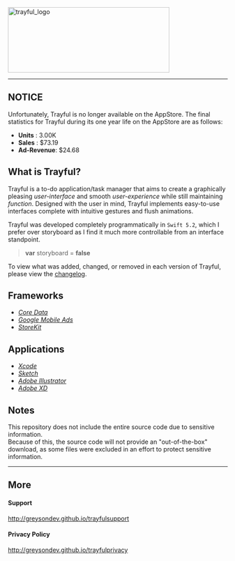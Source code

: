 <img src="https://github.com/greysonDEV/Trayful/blob/master/assets/trayful-logo.png" alt="trayful_logo" width="370" height="150">

---

## NOTICE
Unfortunately, Trayful is no longer available on the AppStore. The final statistics for Trayful during its one year life on the AppStore are as follows:
* **Units**     : 3.00K
* **Sales**     : $73.19
* **Ad-Revenue**: $24.68

## What is Trayful?

Trayful is a to-do application/task manager that aims to create a graphically pleasing *user-interface* and smooth *user-experience* while still maintaining *function*. Designed with the user in mind, Trayful implements easy-to-use interfaces complete with intuitive gestures and flush animations.

Trayful was developed completely programmatically in `Swift 5.2`, which I prefer over storyboard as I find it much more controllable from an interface standpoint.

> **var** storyboard = **false**

To view what was added, changed, or removed in each version of Trayful, please view the [changelog](https://github.com/greysonDEV/Trayful/blob/master/CHANGELOG.md).

## Frameworks

* [*Core Data*](https://developer.apple.com/documentation/coredata)
* [*Google Mobile Ads*](https://developers.google.com/admob)
* [*StoreKit*](https://developer.apple.com/documentation/storekit)

## Applications

* [*Xcode*](https://apps.apple.com/us/app/xcode/id497799835?mt=12)
* [*Sketch*](https://www.sketch.com)
* [*Adobe Illustrator*](https://www.googleadservices.com/pagead/aclk?sa=L&ai=DChcSEwiH3KbyhtvsAhXNnLMKHRTnCYcYABAAGgJxbg&ae=2&ohost=www.google.com&cid=CAESQeD2FqqpsPj_Tj_lS2rNKnQKq-xhTsp6d6Cbf1ztKsPPd52bP6BHrvbfTq2VMgjN-sbSjqluW97KsutupeOJWi1r&sig=AOD64_1IuMHg99iSee0y8-jUmPpVGMLAxg&q&adurl&ved=2ahUKEwiqn57yhtvsAhU6hHIEHYF3ABIQ0Qx6BAgREAE&dct=1)
* [*Adobe XD*](https://www.adobe.com/products/xd.html?sdid=12B9F15S&mv=Search&ef_id=CjwKCAjw0On8BRAgEiwAincsHMPUSUFnBhebmUDX1yvSzgE8azF7pKf4K8ZrHIWYbr9MXxw2GLa9TxoCwSQQAvD_BwE:G:s&s_kwcid=AL!3085!3!315233774109!e!!g!!adobe%20xd!1641846436!65452675151)

## Notes

This repository does not include the entire source code due to sensitive information.\
Because of this, the source code will not provide an "out-of-the-box" download, as some files were excluded in an effort to protect sensitive information.

---

## More

#### Support
http://greysondev.github.io/trayfulsupport

#### Privacy Policy
http://greysondev.github.io/trayfulprivacy
